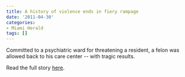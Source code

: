 ```yaml
---
title: A history of violence ends in fiery rampage
date: '2011-04-30'
categories:
- Miami Herald
tags: []
---
```

Committed to a psychiatric ward for threatening a resident, a felon was allowed back to his care center -- with tragic results.

Read the full story [here](http://www.miamiherald.com/2011/04/30/2194828/a-history-of-violence-ends-in.html).